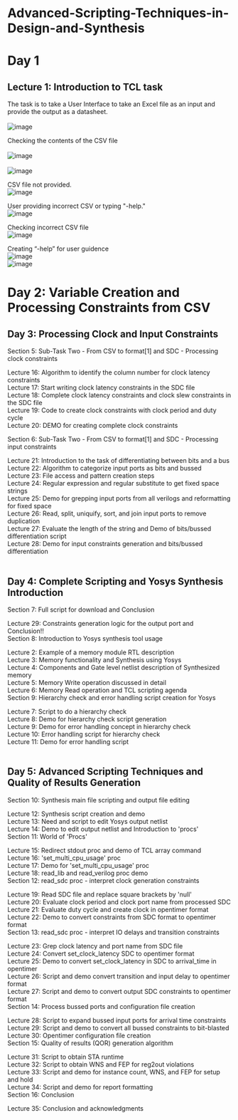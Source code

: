 # Advanced-Scripting-Techniques-in-Design-and-Synthesis

# Day 1
## Lecture 1: Introduction to TCL task</br>
The task is to take a User Interface to take an Excel file as an input and provide the output as a datasheet. </br>
</br>
![image](https://github.com/srsapireddy/Advanced-TCL-Scripting/assets/32967087/2fd37059-5b6e-4ba2-b94d-454ad91add5a)
</br>

Checking the contents of the CSV file <br/>
<br/>
![image](https://github.com/srsapireddy/Advanced-TCL-Scripting/assets/32967087/bb11283c-1750-4699-a978-b2d4a12af1a8)
<br/>
<br/>
![image](https://github.com/srsapireddy/Advanced-TCL-Scripting/assets/32967087/c071da80-f665-4f64-a578-c0d72d7589e3)
<br/>

CSV file not provided.
<br/>
![image](https://github.com/srsapireddy/Advanced-TCL-Scripting/assets/32967087/1fc5f470-f3d9-43b1-a9bb-7e320c2a79a3)
<br/>

User providing incorrect CSV or typing "-help."
<br/>
![image](https://github.com/srsapireddy/Advanced-TCL-Scripting/assets/32967087/6590de1b-8e57-42d7-8dad-18daa05b7879)
<br/>

Checking incorrect CSV file
<br/>
![image](https://github.com/srsapireddy/Advanced-TCL-Scripting/assets/32967087/e8177704-c142-4d0a-bfdc-7c336ae5c8c5)
<br/>

Creating “-help” for user guidence
<br/>
![image](https://github.com/srsapireddy/Advanced-TCL-Scripting/assets/32967087/a24e8bd5-e3c9-4b83-b36c-7cb393acf107)
<br/>
![image](https://github.com/srsapireddy/Advanced-TCL-Scripting/assets/32967087/00e5d2f5-7ab3-4b93-923e-762a734910f8)
<br/>

# Day 2: Variable Creation and Processing Constraints from CSV

## Day 3: Processing Clock and Input Constraints</br>


Section 5: Sub-Task Two - From CSV to format[1] and SDC - Processing clock constraints</br>

Lecture 16: Algorithm to identify the column number for clock latency constraints</br>
Lecture 17: Start writing clock latency constraints in the SDC file</br>
Lecture 18: Complete clock latency constraints and clock slew constraints in the SDC file</br>
Lecture 19: Code to create clock constraints with clock period and duty cycle</br>
Lecture 20: DEMO for creating complete clock constraints</br>

Section 6: Sub-Task Two - From CSV to format[1] and SDC - Processing input constraints</br>

Lecture 21: Introduction to the task of differentiating between bits and a bus</br>
Lecture 22: Algorithm to categorize input ports as bits and bussed</br>
Lecture 23: File access and pattern creation steps</br>
Lecture 24: Regular expression and regular substitute to get fixed space strings</br>
Lecture 25: Demo for grepping input ports from all verilogs and reformatting for fixed space</br>
Lecture 26: Read, split, uniquify, sort, and join input ports to remove duplication</br>
Lecture 27: Evaluate the length of the string and Demo of bits/bussed differentiation script</br>
Lecture 28: Demo for input constraints generation and bits/bussed differentiation</br></br>

## Day 4: Complete Scripting and Yosys Synthesis Introduction</br>

Section 7: Full script for download and Conclusion</br>

Lecture 29: Constraints generation logic for the output port and Conclusion!!</br>
Section 8: Introduction to Yosys synthesis tool usage</br>

Lecture 2: Example of a memory module RTL description</br>
Lecture 3: Memory functionality and Synthesis using Yosys</br>
Lecture 4: Components and Gate level netlist description of Synthesized memory</br>
Lecture 5: Memory Write operation discussed in detail</br>
Lecture 6: Memory Read operation and TCL scripting agenda</br>
Section 9: Hierarchy check and error handling script creation for Yosys</br>

Lecture 7: Script to do a hierarchy check</br>
Lecture 8: Demo for hierarchy check script generation</br>
Lecture 9: Demo for error handling concept in hierarchy check</br>
Lecture 10: Error handling script for hierarchy check</br>
Lecture 11: Demo for error handling script</br></br>

## Day 5: Advanced Scripting Techniques and Quality of Results Generation</br>

Section 10: Synthesis main file scripting and output file editing</br>

Lecture 12: Synthesis script creation and demo</br>
Lecture 13: Need and script to edit Yosys output netlist</br>
Lecture 14: Demo to edit output netlist and Introduction to 'procs'</br>
Section 11: World of 'Procs'</br>

Lecture 15: Redirect stdout proc and demo of TCL array command</br>
Lecture 16: 'set_multi_cpu_usage' proc</br>
Lecture 17: Demo for 'set_multi_cpu_usage' proc</br>
Lecture 18: read_lib and read_verilog proc demo</br>
Section 12: read_sdc proc - interpret clock generation constraints</br>

Lecture 19: Read SDC file and replace square brackets by 'null'</br>
Lecture 20: Evaluate clock period and clock port name from processed SDC</br>
Lecture 21: Evaluate duty cycle and create clock in opentimer format</br>
Lecture 22: Demo to convert constraints from SDC format to opentimer format</br>
Section 13: read_sdc proc - interpret IO delays and transition constraints</br>

Lecture 23: Grep clock latency and port name from SDC file</br>
Lecture 24: Convert set_clock_latency SDC to opentimer format</br>
Lecture 25: Demo to convert set_clock_latency in SDC to arrival_time in opentimer</br>
Lecture 26: Script and demo convert transition and input delay to opentimer format</br>
Lecture 27: Script and demo to convert output SDC constraints to opentimer format</br>
Section 14: Process bussed ports and configuration file creation</br>

Lecture 28: Script to expand bussed input ports for arrival time constraints</br>
Lecture 29: Script and demo to convert all bussed constraints to bit-blasted</br>
Lecture 30: Opentimer configuration file creation</br>
Section 15: Quality of results (QOR) generation algorithm</br>

Lecture 31: Script to obtain STA runtime</br>
Lecture 32: Script to obtain WNS and FEP for reg2out violations</br>
Lecture 33: Script and demo for instance count, WNS, and FEP for setup and hold</br>
Lecture 34: Script and demo for report formatting</br>
Section 16: Conclusion</br>

Lecture 35: Conclusion and acknowledgments</br>

